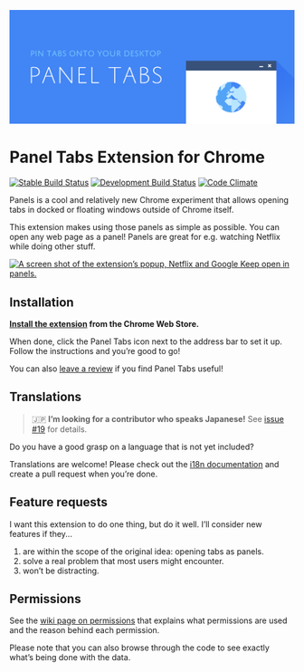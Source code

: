 ![Panel Tabs](/resources/images/promotional/promotional-1400.png)

Panel Tabs Extension for Chrome
===============================

[![Stable Build Status][travis-master-badge]][travis]
[![Development Build Status][travis-integration-badge]][travis]
[![Code Climate][code-climate-badge]][code-climate]

Panels is a cool and relatively new Chrome experiment that allows opening tabs
in docked or floating windows outside of Chrome itself.

This extension makes using those panels as simple as possible. You can open
any web page as a panel! Panels are great for e.g. watching Netflix while
doing other stuff.

[![A screen shot of the extension’s popup, Netflix and Google Keep open in panels.][1]][1]

Installation
------------

**[Install the extension][2] from the Chrome Web Store.**

When done, click the Panel Tabs icon next to the address bar to set it up.
Follow the instructions and you’re good to go!

You can also [leave a review][3] if you find Panel Tabs useful!

Translations
------------

> :jp: **I’m looking for a contributor who speaks Japanese!** See
> [issue #19][issue-19] for details.

Do you have a good grasp on a language that is not yet included?

Translations are welcome! Please check out the [i18n documentation][5] and
create a pull request when you’re done.

Feature requests
----------------

I want this extension to do one thing, but do it well. I’ll consider new
features if they...

1. are within the scope of the original idea: opening tabs as panels.
2. solve a real problem that most users might encounter.
3. won’t be distracting.

Permissions
-----------

See the [wiki page on permissions][4] that explains what permissions are used
and the reason behind each permission.

Please note that you can also browse through the code to see exactly what’s
being done with the data.


[1]: http://i.imgur.com/taDp4LF.png
[2]: https://chrome.google.com/webstore/detail/panel-tabs/cafiainadjhopgdkmgcjiokknjkbhbha
[3]: https://chrome.google.com/webstore/detail/panel-tabs/cafiainadjhopgdkmgcjiokknjkbhbha/reviews
[4]: https://github.com/lnikkila/chrome-panel-tabs/wiki/Permissions
[5]: https://developer.chrome.com/extensions/i18n

[issue-19]: https://github.com/lnikkila/chrome-panel-tabs/issues/19

[travis-master-badge]: https://img.shields.io/travis/lnikkila/chrome-panel-tabs/master.svg?style=flat-square&label=master
[travis-integration-badge]: https://img.shields.io/travis/lnikkila/chrome-panel-tabs/integration.svg?style=flat-square&label=integration
[code-climate-badge]: https://img.shields.io/codeclimate/github/lnikkila/chrome-panel-tabs.svg?style=flat-square

[code-climate]: https://codeclimate.com/github/lnikkila/chrome-panel-tabs
[travis]: https://travis-ci.org/lnikkila/chrome-panel-tabs
